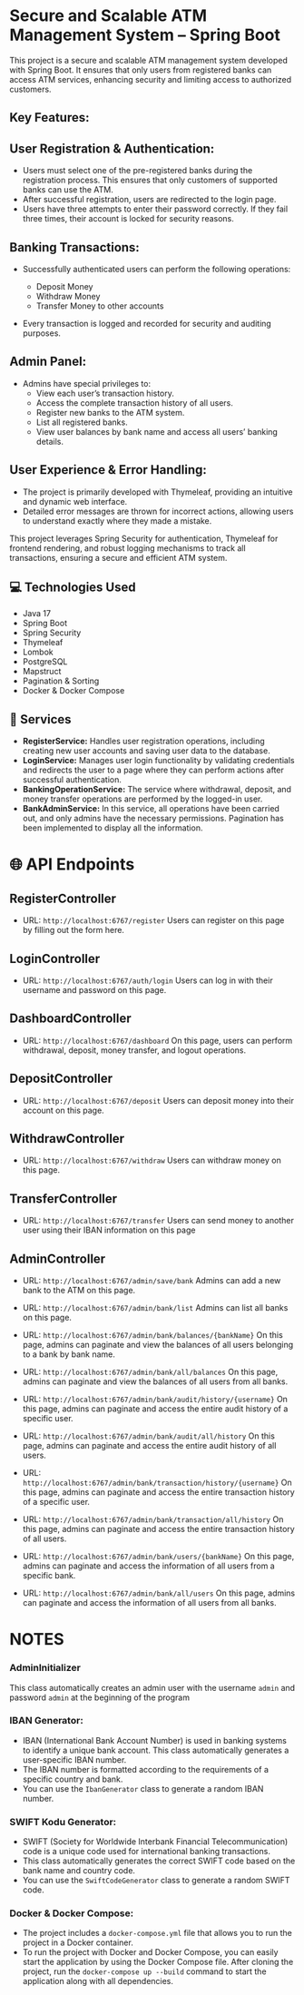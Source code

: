 # Secure and Scalable ATM Management System – Spring Boot
This project is a secure and scalable ATM management system developed with Spring Boot. 
It ensures that only users from registered banks can access ATM services, enhancing security and limiting access to authorized customers.

## Key Features:
## User Registration & Authentication:

* Users must select one of the pre-registered banks during the registration process. This ensures that only customers of supported banks can use the ATM.
* After successful registration, users are redirected to the login page.
* Users have three attempts to enter their password correctly. If they fail three times, their account is locked for security reasons.

## Banking Transactions:
*  Successfully authenticated users can perform the following operations:
   * Deposit Money
   * Withdraw Money
   * Transfer Money to other accounts

* Every transaction is logged and recorded for security and auditing purposes.

## Admin Panel:

* Admins have special privileges to:
  * View each user’s transaction history.
  * Access the complete transaction history of all users.
  * Register new banks to the ATM system.
  * List all registered banks.
  * View user balances by bank name and access all users’ banking details.

## User Experience & Error Handling:

* The project is primarily developed with Thymeleaf, providing an intuitive and dynamic web interface.
* Detailed error messages are thrown for incorrect actions, allowing users to understand exactly where they made a mistake.

This project leverages Spring Security for authentication, Thymeleaf for frontend rendering, and robust logging mechanisms to track all transactions, ensuring a secure and efficient ATM system.

## 💻  Technologies Used

* Java 17
* Spring Boot
* Spring Security
* Thymeleaf
* Lombok
* PostgreSQL
* Mapstruct
* Pagination & Sorting
* Docker & Docker Compose

## 🔗  Services
* **RegisterService:** Handles user registration operations, including creating new user accounts and saving user data to the database.
* **LoginService:** Manages user login functionality by validating credentials and redirects the user to a page where they can perform actions after successful authentication.
* **BankingOperationService:** The service where withdrawal, deposit, and money transfer operations are performed by the logged-in user.
* **BankAdminService:** In this service, all operations have been carried out, and only admins have the necessary permissions. 
Pagination has been implemented to display all the information.

# 🌐 API Endpoints

## RegisterController

* URL: `http://localhost:6767/register`
  Users can register on this page by filling out the form here.

## LoginController

* URL: `http://localhost:6767/auth/login`
  Users can log in with their username and password on this page.

## DashboardController

* URL: `http://localhost:6767/dashboard`
  On this page, users can perform withdrawal, deposit, money transfer, and logout operations.

## DepositController

* URL: `http://localhost:6767/deposit`
  Users can deposit money into their account on this page.

## WithdrawController

* URL: `http://localhost:6767/withdraw`
  Users can withdraw money on this page.

## TransferController

* URL: `http://localhost:6767/transfer`
  Users can send money to another user using their IBAN information on this page

## AdminController

* URL: `http://localhost:6767/admin/save/bank`
  Admins can add a new bank to the ATM on this page.

* URL: `http://localhost:6767/admin/bank/list`
  Admins can list all banks on this page.

* URL: `http://localhost:6767/admin/bank/balances/{bankName}`
  On this page, admins can paginate and view the balances of all users belonging to a bank by bank name.

* URL: `http://localhost:6767/admin/bank/all/balances`
  On this page, admins can paginate and view the balances of all users from all banks.

* URL: `http://localhost:6767/admin/bank/audit/history/{username}`
  On this page, admins can paginate and access the entire audit history of a specific user.

* URL: `http://localhost:6767/admin/bank/audit/all/history`
  On this page, admins can paginate and access the entire audit history of all users.

* URL: `http://localhost:6767/admin/bank/transaction/history/{username}`
  On this page, admins can paginate and access the entire transaction history of a specific user.

* URL: `http://localhost:6767/admin/bank/transaction/all/history`
  On this page, admins can paginate and access the entire transaction history of all users.

* URL: `http://localhost:6767/admin/bank/users/{bankName}`
  On this page, admins can paginate and access the information of all users from a specific bank.

* URL: `http://localhost:6767/admin/bank/all/users`
  On this page, admins can paginate and access the information of all users from all banks.

# NOTES
### AdminInitializer
This class automatically creates an admin user with the username `admin` and password `admin` at the beginning of the program

### IBAN Generator:
* IBAN (International Bank Account Number) is used in banking systems to identify a unique bank account. This class automatically generates a user-specific IBAN number.
* The IBAN number is formatted according to the requirements of a specific country and bank.
* You can use the `IbanGenerator` class to generate a random IBAN number.

### SWIFT Kodu Generator:
* SWIFT (Society for Worldwide Interbank Financial Telecommunication) code is a unique code used for international banking transactions.
* This class automatically generates the correct SWIFT code based on the bank name and country code.
* You can use the `SwiftCodeGenerator` class to generate a random SWIFT code.

### Docker & Docker Compose:
* The project includes a `docker-compose.yml` file that allows you to run the project in a Docker container.
* To run the project with Docker and Docker Compose, you can easily start the application by using the Docker Compose file. After cloning the project, run the `docker-compose up --build` command to start the application along with all dependencies.